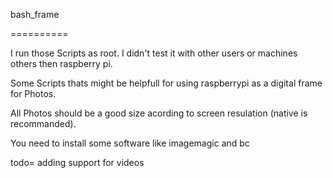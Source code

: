 bash_frame

==========

I run those Scripts as root. I didn't test it with other users or machines others then raspberry pi.

Some Scripts thats might be helpfull for using raspberrypi as a digital frame for Photos.

All Photos should be a good size acording to screen resulation (native is recommanded).

You need to install some software like imagemagic and bc

todo= adding support for videos 
